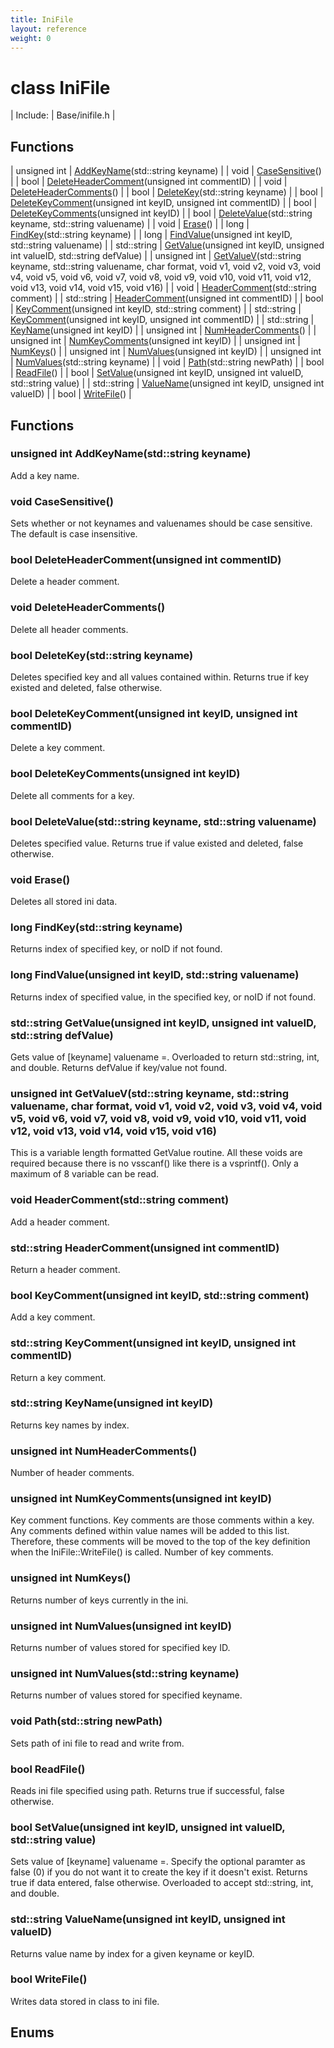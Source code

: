 ```yaml
---
title: IniFile
layout: reference
weight: 0
---
```

class IniFile
===

| Include: | Base/inifile.h |



Functions
---

| unsigned int | [AddKeyName](#AddKeyName)(std::string keyname) |
| void | [CaseSensitive](#CaseSensitive)() |
| bool | [DeleteHeaderComment](#DeleteHeaderComment)(unsigned int commentID) |
| void | [DeleteHeaderComments](#DeleteHeaderComments)() |
| bool | [DeleteKey](#DeleteKey)(std::string keyname) |
| bool | [DeleteKeyComment](#DeleteKeyComment)(unsigned int keyID, unsigned int commentID) |
| bool | [DeleteKeyComments](#DeleteKeyComments)(unsigned int keyID) |
| bool | [DeleteValue](#DeleteValue)(std::string keyname, std::string valuename) |
| void | [Erase](#Erase)() |
| long | [FindKey](#FindKey)(std::string keyname) |
| long | [FindValue](#FindValue)(unsigned int keyID, std::string valuename) |
| std::string | [GetValue](#GetValue)(unsigned int keyID, unsigned int valueID, std::string defValue) |
| unsigned int | [GetValueV](#GetValueV)(std::string keyname, std::string valuename, char format, void v1, void v2, void v3, void v4, void v5, void v6, void v7, void v8, void v9, void v10, void v11, void v12, void v13, void v14, void v15, void v16) |
| void | [HeaderComment](#HeaderComment)(std::string comment) |
| std::string | [HeaderComment](#HeaderComment)(unsigned int commentID) |
| bool | [KeyComment](#KeyComment)(unsigned int keyID, std::string comment) |
| std::string | [KeyComment](#KeyComment)(unsigned int keyID, unsigned int commentID) |
| std::string | [KeyName](#KeyName)(unsigned int keyID) |
| unsigned int | [NumHeaderComments](#NumHeaderComments)() |
| unsigned int | [NumKeyComments](#NumKeyComments)(unsigned int keyID) |
| unsigned int | [NumKeys](#NumKeys)() |
| unsigned int | [NumValues](#NumValues)(unsigned int keyID) |
| unsigned int | [NumValues](#NumValues)(std::string keyname) |
| void | [Path](#Path)(std::string newPath) |
| bool | [ReadFile](#ReadFile)() |
| bool | [SetValue](#SetValue)(unsigned int keyID, unsigned int valueID, std::string value) |
| std::string | [ValueName](#ValueName)(unsigned int keyID, unsigned int valueID) |
| bool | [WriteFile](#WriteFile)() |


Functions
---

### <a name="AddKeyName"/>unsigned int AddKeyName(std::string keyname)
Add a key name.

### <a name="CaseSensitive"/>void CaseSensitive()
Sets whether or not keynames and valuenames should be case sensitive.
The default is case insensitive.

### <a name="DeleteHeaderComment"/>bool DeleteHeaderComment(unsigned int commentID)
Delete a header comment.

### <a name="DeleteHeaderComments"/>void DeleteHeaderComments()
Delete all header comments.

### <a name="DeleteKey"/>bool DeleteKey(std::string keyname)
Deletes specified key and all values contained within.
Returns true if key existed and deleted, false otherwise.

### <a name="DeleteKeyComment"/>bool DeleteKeyComment(unsigned int keyID, unsigned int commentID)
Delete a key comment.

### <a name="DeleteKeyComments"/>bool DeleteKeyComments(unsigned int keyID)
Delete all comments for a key.

### <a name="DeleteValue"/>bool DeleteValue(std::string keyname, std::string valuename)
Deletes specified value.
Returns true if value existed and deleted, false otherwise.

### <a name="Erase"/>void Erase()
Deletes all stored ini data.

### <a name="FindKey"/>long FindKey(std::string keyname)
Returns index of specified key, or noID if not found.

### <a name="FindValue"/>long FindValue(unsigned int keyID, std::string valuename)
Returns index of specified value, in the specified key, or noID if not found.

### <a name="GetValue"/>std::string GetValue(unsigned int keyID, unsigned int valueID, std::string defValue)
Gets value of [keyname] valuename =.
Overloaded to return std::string, int, and double.
Returns defValue if key/value not found.

### <a name="GetValueV"/>unsigned int GetValueV(std::string keyname, std::string valuename, char format, void v1, void v2, void v3, void v4, void v5, void v6, void v7, void v8, void v9, void v10, void v11, void v12, void v13, void v14, void v15, void v16)
This is a variable length formatted GetValue routine. All these voids
are required because there is no vsscanf() like there is a vsprintf().
Only a maximum of 8 variable can be read.

### <a name="HeaderComment"/>void HeaderComment(std::string comment)
Add a header comment.

### <a name="HeaderComment"/>std::string HeaderComment(unsigned int commentID)
Return a header comment.

### <a name="KeyComment"/>bool KeyComment(unsigned int keyID, std::string comment)
Add a key comment.

### <a name="KeyComment"/>std::string KeyComment(unsigned int keyID, unsigned int commentID)
Return a key comment.

### <a name="KeyName"/>std::string KeyName(unsigned int keyID)
Returns key names by index.

### <a name="NumHeaderComments"/>unsigned int NumHeaderComments()
Number of header comments.

### <a name="NumKeyComments"/>unsigned int NumKeyComments(unsigned int keyID)
Key comment functions.
Key comments are those comments within a key. Any comments
defined within value names will be added to this list. Therefore,
these comments will be moved to the top of the key definition when
the IniFile::WriteFile() is called.
Number of key comments.

### <a name="NumKeys"/>unsigned int NumKeys()
Returns number of keys currently in the ini.

### <a name="NumValues"/>unsigned int NumValues(unsigned int keyID)
Returns number of values stored for specified key ID.

### <a name="NumValues"/>unsigned int NumValues(std::string keyname)
Returns number of values stored for specified keyname.

### <a name="Path"/>void Path(std::string newPath)
Sets path of ini file to read and write from.

### <a name="ReadFile"/>bool ReadFile()
Reads ini file specified using path.
Returns true if successful, false otherwise.

### <a name="SetValue"/>bool SetValue(unsigned int keyID, unsigned int valueID, std::string value)
Sets value of [keyname] valuename =.
Specify the optional paramter as false (0) if you do not want it to create
the key if it doesn't exist. Returns true if data entered, false otherwise.
Overloaded to accept std::string, int, and double.

### <a name="ValueName"/>std::string ValueName(unsigned int keyID, unsigned int valueID)
Returns value name by index for a given keyname or keyID.

### <a name="WriteFile"/>bool WriteFile()
Writes data stored in class to ini file.

Enums
---
